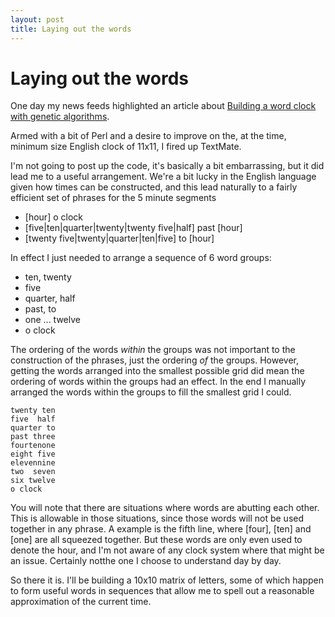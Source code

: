 ```yaml
---
layout: post
title: Laying out the words
---
```


# Laying out the words

One day my news feeds highlighted an article about
[Building a word clock with genetic algorithms](http://hackaday.com/2012/04/10/building-a-word-clock-with-genetic-algorithms/).

Armed with a bit of Perl and a desire to improve on the, at the time, minimum size English clock of 11x11, I fired up TextMate.

I'm not going to post up the code, it's basically a bit embarrassing, but it did lead me to a useful arrangement.
We're a bit lucky in the English language given how times can be constructed, and this lead naturally to a fairly efficient set of phrases for the 5 minute segments

  - [hour] o clock
  - [five|ten|quarter|twenty|twenty five|half] past [hour]
  - [twenty five|twenty|quarter|ten|five] to [hour]

In effect I just needed to arrange a sequence of 6 word groups:

  - ten, twenty
  - five
  - quarter, half
  - past, to
  - one ... twelve
  - o clock

The ordering of the words _within_ the groups was not important to the construction of the phrases, just the ordering _of_ the groups.
However, getting the words arranged into the smallest possible grid did mean the ordering of words within the groups had an effect.
In the end I manually arranged the words within the groups to fill the smallest grid I could.

    twenty ten
    five  half
    quarter to
    past three
    fourtenone
    eight five
    elevennine
    two  seven
    six twelve
    o clock

You will note that there are situations where words are abutting each other.
This is allowable in those situations, since those words will not be used together in any phrase.
A example is the fifth line, where [four], [ten] and [one] are all squeezed together.
But these words are only even used to denote the hour, and I'm not aware of any clock system where that might be an issue.
Certainly notthe one I choose to understand day by day.

So there it is. I'll be building a 10x10 matrix of letters, some of which happen to form useful words in sequences that allow me to spell out a reasonable approximation of the current time.